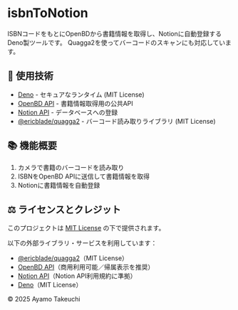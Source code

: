 # isbnToNotion

ISBNコードをもとにOpenBDから書籍情報を取得し、Notionに自動登録するDeno製ツールです。
Quagga2を使ってバーコードのスキャンにも対応しています。

## 🔧 使用技術

- [Deno](https://deno.land/) - セキュアなランタイム (MIT License)
- [OpenBD API](https://openbd.jp/) - 書籍情報取得用の公共API
- [Notion API](https://developers.notion.com/) - データベースへの登録
- [@ericblade/quagga2](https://github.com/ericblade/quagga2) - バーコード読み取りライブラリ (MIT License)

## 📚 機能概要

1. カメラで書籍のバーコードを読み取り
2. ISBNをOpenBD APIに送信して書籍情報を取得
3. Notionに書籍情報を自動登録

## ⚖️ ライセンスとクレジット

このプロジェクトは [MIT License](./LICENSE) の下で提供されます。

以下の外部ライブラリ・サービスを利用しています：

- [@ericblade/quagga2](https://github.com/ericblade/quagga2)（MIT License）
- [OpenBD API](https://openbd.jp/)（商用利用可能／帰属表示を推奨）
- [Notion API](https://developers.notion.com/)（Notion API利用規約に準拠）
- [Deno](https://deno.land/)（MIT License）

© 2025 Ayamo Takeuchi

